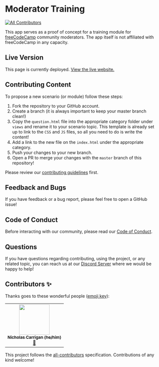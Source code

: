 # Moderator Training
<!-- ALL-CONTRIBUTORS-BADGE:START - Do not remove or modify this section -->
[![All Contributors](https://img.shields.io/badge/all_contributors-1-orange.svg?style=flat-square)](#contributors-)
<!-- ALL-CONTRIBUTORS-BADGE:END -->

This app serves as a proof of concept for a training module for [freeCodeCamp](https://freecodecamp.org) community moderators. The app itself is not affiliated with freeCodeCamp in any capacity.

## Live Version

This page is currently deployed. [View the live website.](https://www.nhcarrigan.com/moderator-training)

## Contributing Content

To propose a new scenario (or module) follow these steps:

1. Fork the repository to your GitHub account.
2. Create a branch (it is always important to keep your master branch clean!)
3. Copy the `question.html` file into the appropriate category folder under `views` and rename it to your scenario topic. This template is already set up to link to the `CSS` and `JS` files, so all you need to do is write the content!
4. Add a link to the new file on the `index.html` under the appropriate category.
5. Push your changes to your new branch.
6. Open a PR to merge your changes with the `master` branch of this repository!

Please review our [contributing guidelines](CONTRIBUTING.md) first.

## Feedback and Bugs

If you have feedback or a bug report, please feel free to open a GitHub issue!

## Code of Conduct

Before interacting with our community, please read our [Code of Conduct](CODE_OF_CONDUCT.md).

## Questions

If you have questions regarding contributing, using the project, or any related topic, you can reach us at our [Discord Server](https://discord.gg/yMBWgETTJu) where we would be happy to help!

## Contributors ✨

Thanks goes to these wonderful people ([emoji key](https://allcontributors.org/docs/en/emoji-key)):

<!-- ALL-CONTRIBUTORS-LIST:START - Do not remove or modify this section -->
<!-- prettier-ignore-start -->
<!-- markdownlint-disable -->
<table>
  <tr>
    <td align="center"><a href="http://www.nhcarrigan.com"><img src="https://avatars1.githubusercontent.com/u/63889819?v=4" width="100px;" alt=""/><br /><sub><b>Nicholas Carrigan (he/him)</b></sub></a><br /><a href="#projectManagement-nhcarrigan" title="Project Management">📆</a></td>
  </tr>
</table>

<!-- markdownlint-enable -->
<!-- prettier-ignore-end -->
<!-- ALL-CONTRIBUTORS-LIST:END -->

This project follows the [all-contributors](https://github.com/all-contributors/all-contributors) specification. Contributions of any kind welcome!
